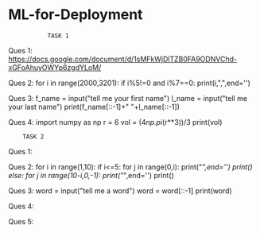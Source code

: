 # ML-for-Deployment

               TASK 1
Ques 1:
  https://docs.google.com/document/d/1sMFkWjDlTZB0FA9ODNVChd-xGFoAhuyOWYp6zgdYLoM/
  
Ques 2:
for i in range(2000,3201):
  if i%5!=0 and i%7==0:
    print(i,",",end='')
  
Ques 3:
f_name = input("tell me your first name")
l_name = input("tell me your last name")
print(f_name[::-1]+" "+l_name[::-1])
    
Ques 4:
import numpy as np
r = 6
vol = (4*np.pi*(r**3))/3
print(vol)
  
  
        TASK 2
      
Ques 1:


Ques 2:
for i in range(1,10):
  if i<=5:
      for j in range(0,i):
          print("*",end='')
      print()
  else:
      for j in range(10-i,0,-1):
          print("*",end='')
      print()


Ques 3:
  word = input("tell me a word")
  word = word[::-1]
  print(word)
  
  
Ques 4:
        
        
Ques 5:
